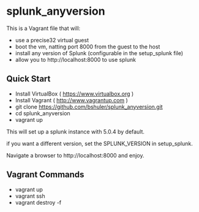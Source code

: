 splunk_anyversion
=================

This is a Vagrant file that will:

- use a precise32 virtual guest
- boot the vm, natting port 8000 from the guest to the host
- install any version of Splunk (configurable in the setup_splunk file)
- allow you to http://localhost:8000 to use splunk

Quick Start
-----------

- Install VirtualBox ( https://www.virtualbox.org )
- Install Vagrant  ( http://www.vagrantup.com )
- git clone https://github.com/bshuler/splunk_anyversion.git
- cd splunk_anyversion
- vagrant up

This will set up a splunk instance with 5.0.4 by default.

if you want a different version, set the SPLUNK_VERSION in setup_splunk.

Navigate a browser to http://localhost:8000 and enjoy.

Vagrant Commands
----------------

- vagrant up
- vagrant ssh
- vagrant destroy -f

